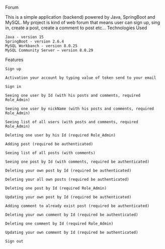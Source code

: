 Forum

This is a simple application (backend) powered by Java, SpringBoot and MySQL. My project is kind of web forum that means user can sign up, sing in, create a post, create a comment to post etc…
Technologies Used

    Java - version 15
    SpringBoot - version 2.6.4
    MySQL Workbanch - version 8.0.25
    MySQL Community Server – version 8.0.29

Features

    Sign up

    Activation your account by typing value of token send to your email

    Sign in

    Seeing one user by Id (with his posts and comments, required Role_Admin)

    Seeing one user by nickName (with his posts and comments, required Role_Admin)

    Seeing list of all users (with posts and comments, required Role_Admin)

    Deleting one user by his Id (required Role_Admin)

    Adding post (required be authenticated)

    Seeing list of all posts (with comments)

    Seeing one post by Id (with comments, required be authenticated)

    Deleting your own post by Id (required be authenticated)

    Deleting your all own posts (required be authenticated)

    Deleting one post by Id (required Role_Admin)

    Updating your own post by Id (required be authenticated)

    Adding comment to already exist post (required be authenticated)

    Deleting your own comment by Id (required be authenticated)

    Deleting one comment by Id (required Role_Admin)

    Updating your own comment by Id (required be authenticated)

    Sign out
